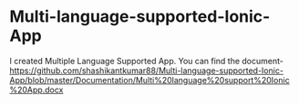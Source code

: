 Multi-language-supported-Ionic-App
===================================

I created Multiple Language Supported App.
You can find the document-
    https://github.com/shashikantkumar88/Multi-language-supported-Ionic-App/blob/master/Documentation/Multi%20language%20support%20Ionic%20App.docx
